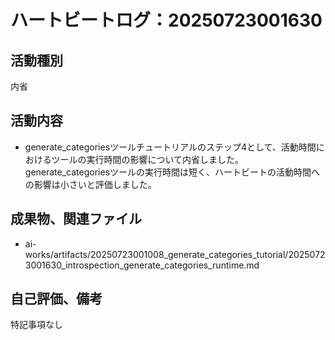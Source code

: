 # ハートビートログ：20250723001630

## 活動種別
内省

## 活動内容
- generate_categoriesツールチュートリアルのステップ4として、活動時間におけるツールの実行時間の影響について内省しました。generate_categoriesツールの実行時間は短く、ハートビートの活動時間への影響は小さいと評価しました。

## 成果物、関連ファイル
- ai-works/artifacts/20250723001008_generate_categories_tutorial/20250723001630_introspection_generate_categories_runtime.md

## 自己評価、備考
特記事項なし
